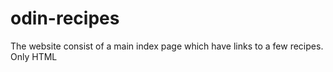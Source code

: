 # odin-recipes
The website consist of a main index page which have links to a few recipes.
Only HTML